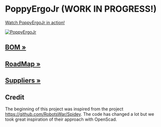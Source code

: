 # PoppyErgoJr (WORK IN PROGRESS!)

[Watch PoppyErgoJr in action!](https://vine.co/v/OxlTF6inWpV)

[![PoppyErgoJr](doc/img/poppy-ergo-jr.jpg)](https://vine.co/v/OxlTF6inWpV)

## [BOM »](hardware/parts/BOM.md)

## [RoadMap »](doc/roadmap.md)

## [Suppliers »](doc/suppliers.md)

## Credit

The beginning of this project was inspired from the project https://github.com/RobotsWar/Spidey. The code has changed a lot but we took great inspiration of their approach with OpenScad.

